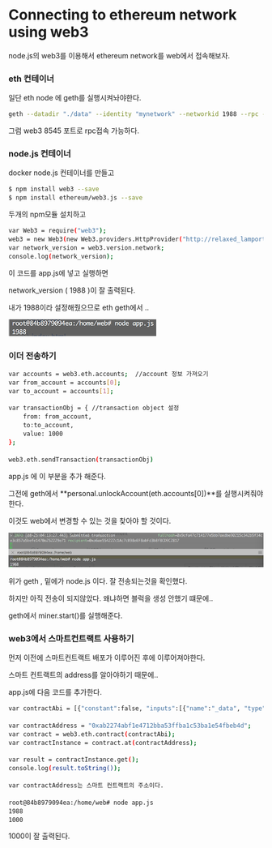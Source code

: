 # Connecting to ethereum network using web3


node.js의 web3를 이용해서 ethereum network를 web에서 접속해보자.

<!--more-->

### eth 컨테이너

일단 eth node 에 geth를 실행시켜놔야한다.

~~~bash
geth --datadir "./data" --identity "mynetwork" --networkid 1988 --rpc --rpcport 8545 --rpcapi "db,net,web3,eth,personal" --rpccorsdomain "*" --rpcaddr "0.0.0.0" --rpcvhosts=* --nodiscover console
~~~

그럼 web3 8545 포트로 rpc접속 가능하다.

### node.js 컨테이너

docker node.js 컨테이너를 만들고

~~~bash
$ npm install web3 --save
$ npm install ethereum/web3.js --save
~~~

두개의 npm모듈 설치하고

~~~bash
var Web3 = require("web3");
web3 = new Web3(new Web3.providers.HttpProvider("http://relaxed_lamport:8545"));
var network_version = web3.version.network;
console.log(network_version);
~~~

이 코드를 app.js에 넣고 실행하면

network_version ( 1988 )이 잘 출력된다. 

내가 1988이라 설정해줬으므로 eth geth에서 ..

![Network version](2018-08-251-9cbbda60-014b-4bcc-8e6a-e967ab6cd8c4.08.46.png "Network version")

### 이더 전송하기

~~~bash
var accounts = web3.eth.accounts;  //account 정보 가져오기
var from_account = accounts[0];
var to_account = accounts[1];

var transactionObj = { //transaction object 설정
    from: from_account,
    to:to_account,
    value: 1000
};

web3.eth.sendTransaction(transactionObj)
~~~

app.js 에 이 부분을 추가 해준다. 

그전에 geth에서 **personal.unlockAccount(eth.accounts[0])**를 실행시켜줘야한다.

이것도 web에서 변경할 수 있는 것을 찾아야 할 것이다.

![Transaction](2018-08-251-5adf3649-f13d-4b4e-8515-3c4c2071b264.14.44.png "Transaction")

위가 geth , 밑에가 node.js 이다. 잘 전송되는것을 확인했다.

하지만 아직 전송이 되지않았다. 왜냐하면 블럭을 생성 안했기 떄문에..

geth에서 miner.start()를 실행해준다.

### web3에서 스마트컨트랙트 사용하기

먼저 이전에 스마트컨트랙트 배포가 이루어진 후에 이루어져야한다.

스마트 컨트랙트의 address를 알아야하기 때문에..

app.js에 다음 코드를 추가한다.

~~~bash
var contractAbi = [{"constant":false, "inputs":[{"name":"_data", "type":"uint256"}],"name":"set","outputs":[],"payable":false,"stateMutability":"nonpayable","type":"function"},{"constant":true,"inputs":[],"name":"get","outputs":[{"name":"","type":"uint256"}],"payable":false,"stateMutability":"view","type":"function"}];

var contractAddress = "0xab2274abf1e4712bba53ffba1c53ba1e54fbeb4d";
var contract = web3.eth.contract(contractAbi);
var contractInstance = contract.at(contractAddress);

var result = contractInstance.get();
console.log(result.toString());

var contractAddress는 스마트 컨트랙트의 주소이다.

root@84b8979094ea:/home/web# node app.js
1988
1000
~~~

1000이 잘 출력된다.
